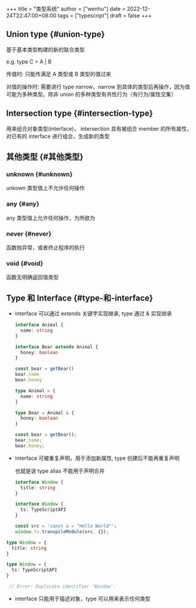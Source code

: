 +++
title = "类型系统"
author = ["wenhu"]
date = 2022-12-24T22:47:00+08:00
tags = ["typescript"]
draft = false
+++

## Union type {#union-type}

基于基本类型构建的新的联合类型

e.g. type C = A | B

传值时: 只能传满足 A 类型或 B 类型的值过来

对值的操作时: 需要进行 type narrow，narrow 到具体的类型后再操作，因为值可能为多种类型。除非 union 的多种类型有共性行为（有行为/属性交集）


## Intersection type {#intersection-type}

用来组合对象类型(interface)， intersection 具有被组合 member 的所有属性，对已有的 interface 进行组合，生成新的类型


## 其他类型 {#其他类型}


### unknown {#unknown}

unkown 类型值上不允许任何操作


### any {#any}

any 类型值上允许任何操作，为所欲为


### never {#never}

函数抛异常，或者终止程序的执行


### void {#void}

函数无明确返回值类型


## Type 和 Interface {#type-和-interface}

-   interface 可以通过 extends 关键字实现继承, type 通过 &amp; 实现继承
    ```typescript
    interface Animal {
      name: string
    }

    interface Bear extends Animal {
      honey: boolean
    }

    const bear = getBear()
    bear.name
    bear.honey

    ```

    ```typescript
    type Animal = {
      name: string
    }

    type Bear = Animal & {
      honey: boolean
    }

    const bear = getBear();
    bear.name;
    bear.honey;

    ```

-   interface 可被重复声明，用于添加新属性, type 创建后不能再重复声明

    也就是说 type alias 不能用于声明合并
    ```typescript
    interface Window {
      title: string
    }

    interface Window {
      ts: TypeScriptAPI
    }

    const src = 'const a = "Hello World"';
    window.ts.transpileModule(src, {});

    ```

<!--listend-->

```typescript
type Window = {
  title: string
}

type Window = {
  ts: TypeScriptAPI
}

 // Error: Duplicate identifier 'Window'.
```

-   interface 只能用于描述对象，type 可以用来表示任何类型
